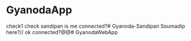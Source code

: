 # GyanodaApp
check1
check sandipan
 is me connected?# Gyanoda-Sandipan
Soumadip here?//
ok connected?@@#   G y a n o d a W e b A p p  
 